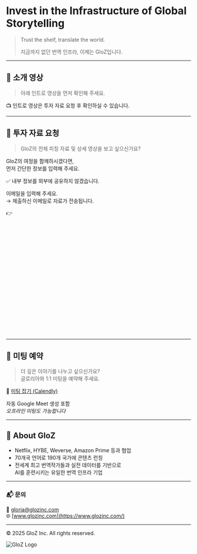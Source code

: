 
# Invest in the Infrastructure of Global Storytelling

> Trust the shelf, translate the world.  
>  
> 지금까지 없던 번역 인프라, 이제는 GloZ입니다.

---

## 🎥 소개 영상

> 아래 인트로 영상을 먼저 확인해 주세요.

📺 인트로 영상은 투자 자료 요청 후 확인하실 수 있습니다.

---

## 📩 투자 자료 요청

> GloZ의 전체 피칭 자료 및 상세 영상을 보고 싶으신가요?

GloZ의 여정을 함께하시겠다면,  
먼저 간단한 정보를 입력해 주세요.

✅ 내부 정보를 외부에 공유하지 않겠습니다.

이메일을 입력해 주세요.  
→ 제출하신 이메일로 자료가 전송됩니다.

👉  
<iframe data-tally-src="https://tally.so/embed/YOUR_TALLY_ID?alignLeft=1&hideTitle=1&transparentBackground=1&dynamicHeight=1" loading="lazy" width="100%" height="300" frameborder="0" marginheight="0" marginwidth="0" title="GloZ IR 요청 폼"></iframe>  
<script>var d=document,s=d.createElement("script");s.src="https://tally.so/widgets/embed.js";s.onload=function(){Tally.loadEmbeds();};d.body.appendChild(s);</script>

---

## 📆 미팅 예약

> 더 깊은 이야기를 나누고 싶으신가요?  
> 글로리아와 1:1 미팅을 예약해 주세요.

📅 [미팅 잡기 (Calendly)](https://calendly.com/gloria-glozinc/30min)

자동 Google Meet 생성 포함  
*오프라인 미팅도 가능합니다*

---

## 🧾 About GloZ

- Netflix, HYBE, Weverse, Amazon Prime 등과 협업  
- 70개국 언어로 190개 국가에 콘텐츠 런칭  
- 전세계 최고 번역작가들과 실전 데이터를 기반으로  
  AI를 훈련시키는 유일한 번역 인프라 기업

---

### 📬 문의

📧 [gloria@glozinc.com](mailto:gloria@glozinc.com)  
🌐 [www.glozinc.com](https://www.glozinc.com/)

---

© 2025 GloZ Inc. All rights reserved.

![GloZ Logo](https://i.imgur.com/6bhPBrY.png)
